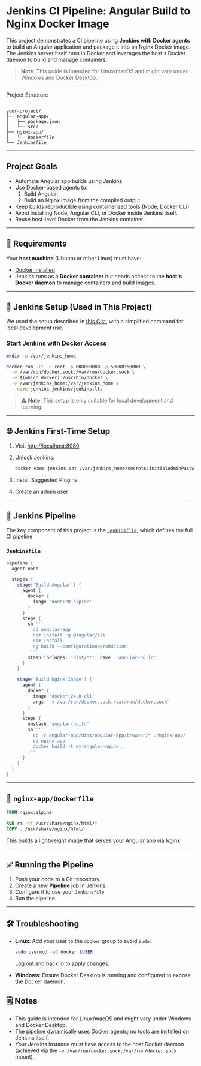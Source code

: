 # Jenkins CI Pipeline: Angular Build to Nginx Docker Image

This project demonstrates a CI pipeline using **Jenkins with Docker agents** to build an Angular application and package it into an Nginx Docker image. The Jenkins server itself runs in Docker and leverages the host's Docker daemon to build and manage containers.

> **Note**: This guide is intended for Linux/macOS and might vary under Windows and Docker Desktop.

---

Project Structure

```

your-project/
├── angular-app/
│   ├── package.json
│   └── src/
├── nginx-app/
│   └── Dockerfile
└── Jenkinsfile

````

---

##  Project Goals

- Automate Angular app builds using Jenkins.
- Use Docker-based agents to:
  1. Build Angular.
  2. Build an Nginx image from the compiled output.
- Keep builds reproducible using containerized tools (Node, Docker CLI).
- Avoid installing Node, Angular CLI, or Docker inside Jenkins itself.
- Reuse host-level Docker from the Jenkins container.

---

## 🧰 Requirements

Your **host machine** (Ubuntu or other Linux) must have:

- [Docker installed](https://docs.docker.com/get-docker/)
- Jenkins runs as a **Docker container** but needs access to the **host's Docker daemon** to manage containers and build images.

---

## 🚀 Jenkins Setup (Used in This Project)

We used the setup described in [this Gist](https://gist.github.com/afloesch/ea855b30cfb9f157dda8c207d40f05c0), with a simplified command for local development use.

### Start Jenkins with Docker Access

```bash
mkdir -p /var/jenkins_home

docker run -it -u root -p 8080:8080 -p 50000:50000 \
  -v /var/run/docker.sock:/var/run/docker.sock \
  -v $(which docker):/usr/bin/docker \
  -v /var/jenkins_home:/var/jenkins_home \
  --name jenkins jenkins/jenkins:lts
````

> ⚠️ **Note**: This setup is only suitable for local development and learning. 

---

## 🌐 Jenkins First-Time Setup

1. Visit [http://localhost:8080](http://localhost:8080)
2. Unlock Jenkins:

   ```bash
   docker exec jenkins cat /var/jenkins_home/secrets/initialAdminPassword
   ```
3. Install Suggested Plugins
4. Create an admin user

---

## 🧪 Jenkins Pipeline

The key component of this project is the [`Jenkinsfile`](./Jenkinsfile), which defines the full CI pipeline.

### `Jenkinsfile`

```groovy
pipeline {
  agent none

  stages {
    stage('Build Angular') {
      agent {
        docker {
          image 'node:20-alpine'
        }
      }
      steps {
        sh '''
          cd angular-app
          npm install -g @angular/cli
          npm install
          ng build --configuration=production
        '''
        stash includes: 'dist/**', name: 'angular-build'
      }
    }

    stage('Build Nginx Image') {
      agent {
        docker {
          image 'docker:24.0-cli'
          args '-v /var/run/docker.sock:/var/run/docker.sock'
        }
      }
      steps {
        unstash 'angular-build'
        sh '''
          cp -r angular-app/dist/angular-app/browser/* ./nginx-app/
          cd nginx-app
          docker build -t my-angular-nginx .
        '''
      }
    }
  }
}
```

---

## 🧱 `nginx-app/Dockerfile`

```Dockerfile
FROM nginx:alpine

RUN rm -rf /usr/share/nginx/html/*
COPY . /usr/share/nginx/html/
```

This builds a lightweight image that serves your Angular app via Nginx.

---

## ✅ Running the Pipeline

1. Push your code to a Git repository.
2. Create a new **Pipeline** job in Jenkins.
3. Configure it to use your `Jenkinsfile`.
4. Run the pipeline.

---

## 🛠️ Troubleshooting

- **Linux**: Add your user to the `docker` group to avoid `sudo`:
  ```bash
  sudo usermod -aG docker $USER
  ```
  Log out and back in to apply changes.

- **Windows**: Ensure Docker Desktop is running and configured to expose the Docker daemon.


## 🗒️ Notes

* This guide is intended for Linux/macOS and might vary under Windows and Docker Desktop.
* The pipeline dynamically uses Docker agents; no tools are installed on Jenkins itself.
* Your Jenkins instance must have access to the host Docker daemon (achieved via the `-v /var/run/docker.sock:/var/run/docker.sock` mount).
